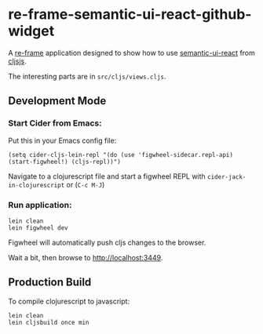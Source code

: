 # re-frame-semantic-ui-react-github-widget

A [re-frame](https://github.com/Day8/re-frame) application designed to show how to use [semantic-ui-react](http://react.semantic-ui.com/) from [cljsjs](http://cljsjs.github.io).

The interesting parts are in `src/cljs/views.cljs`.

## Development Mode

### Start Cider from Emacs:

Put this in your Emacs config file:

```
(setq cider-cljs-lein-repl "(do (use 'figwheel-sidecar.repl-api) (start-figwheel!) (cljs-repl))")
```

Navigate to a clojurescript file and start a figwheel REPL with `cider-jack-in-clojurescript` or (`C-c M-J`)

### Run application:

```
lein clean
lein figwheel dev
```

Figwheel will automatically push cljs changes to the browser.

Wait a bit, then browse to [http://localhost:3449](http://localhost:3449).

## Production Build


To compile clojurescript to javascript:

```
lein clean
lein cljsbuild once min
```
